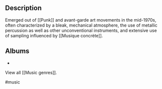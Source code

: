 ## Description
Emerged out of [[Punk]]  and avant-garde art movements in the mid-1970s, often characterized by a bleak, mechanical atmosphere, the use of metallic percussion as well as other unconventional instruments, and extensive use of sampling influenced by [[Musique concrète]].
## Albums
- 

View all [[Music genres]].

#music 